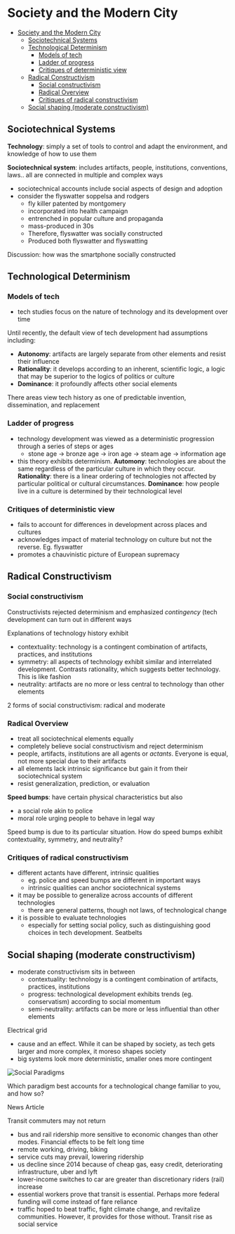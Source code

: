 # Society and the Modern City

- [Society and the Modern City](#society-and-the-modern-city)
  - [Sociotechnical Systems](#sociotechnical-systems)
  - [Technological Determinism](#technological-determinism)
    - [Models of tech](#models-of-tech)
    - [Ladder of progress](#ladder-of-progress)
    - [Critiques of deterministic view](#critiques-of-deterministic-view)
  - [Radical Constructivism](#radical-constructivism)
    - [Social constructivism](#social-constructivism)
    - [Radical Overview](#radical-overview)
    - [Critiques of radical constructivism](#critiques-of-radical-constructivism)
  - [Social shaping (moderate constructivism)](#social-shaping-moderate-constructivism)

## Sociotechnical Systems

**Technology**: simply a set of tools to control and adapt the environment, and knowledge of how to use them

**Sociotechnical system**: includes artifacts, people, institutions, conventions, laws.. all are connected in multiple and complex ways

- sociotechnical accounts include social aspects of design and adoption
- consider the flyswatter soppelsa and rodgers
  - fly killer patented by montgomery
  - incorporated into health campaign
  - entrenched in popular culture and propaganda
  - mass-produced in 30s
  - Therefore, flyswatter was socially constructed
  - Produced both flyswatter and flyswatting

Discussion: how was the smartphone socially constructed

## Technological Determinism

### Models of tech

- tech studies focus on the nature of technology and its development over time

Until recently, the default view of tech development had assumptions including:

- **Autonomy**: artifacts are largely separate from other elements and resist their influence
- **Rationality**: it develops according to an inherent, scientific logic, a logic that may be superior to the logics of politics or culture
- **Dominance**: it profoundly affects other social elements

There areas view tech history as one of predictable invention, dissemination, and replacement

### Ladder of progress

- technology development was viewed as a deterministic progression through a series of steps or ages
  - stone age -> bronze age -> iron age -> steam age -> information age
- this theory exhibits determinism. **Automony**: technologies are about the same regardless of the particular culture in which they occur. **Rationality**: there is a linear ordering of technologies not affected by particular political or cultural circumstances. **Dominance**: how people live in a culture is determined by their technological level

### Critiques of deterministic view

- fails to account for differences in development across places and cultures
- acknowledges impact of material technology on culture but not the reverse. Eg. flyswatter
- promotes a chauvinistic picture of European supremacy

## Radical Constructivism

### Social constructivism

Constructivists rejected determinism and emphasized *contingency* (tech development can turn out in different ways

Explanations of technology history exhibit

- contextuality: technology is a contingent combination of artifacts, practices, and institutions
- symmetry: all aspects of technology exhibit similar and interrelated development. Contrasts rationality, which suggests better technology. This is like fashion
- neutrality: artifacts are no more or less central to technology than other elements

2 forms of social constructivism: radical and moderate

### Radical Overview

- treat all sociotechnical elements equally
- completely believe social constructivism and reject determinism
- people, artifacts, institutions are all agents or *actants*. Everyone is equal, not more special due to their artifacts
- all elements lack intrinsic significance but gain it from their sociotechnical system
- resist generalization, prediction, or evaluation

**Speed bumps**: have certain physical characteristics but also

- a social role akin to police
- moral role urging people to behave in legal way

Speed bump is due to its particular situation. How do speed bumps exhibit contextuality, symmetry, and neutrality?

### Critiques of radical constructivism

- different actants have different, intrinsic qualities
  - eg. police and speed bumps are different in important ways
  - intrinsic qualities can anchor sociotechnical systems
- it may be possible to generalize across accounts of different technologies
  - there are general patterns, though not laws, of technological change
- it is possible to evaluate technologies
  - especially for setting social policy, such as distinguishing good choices in tech development. Seatbelts

## Social shaping (moderate constructivism)

- moderate constructivism sits in between
  - contextuality: technology is a contingent combination of artifacts, practices, institutions
  - progress: technological development exhibits trends (eg. conservatism) according to social momentum
  - semi-neutrality: artifacts can be more or less influential than other elements

Electrical grid

- cause and an effect. While it can be shaped by society, as tech gets larger and more complex, it moreso shapes society
- big systems look more deterministic, smaller ones more contingent

![Social Paradigms](https://i.imgur.com/PGJfRfJ.png?1)

Which paradigm best accounts for a technological change familiar to you, and how so?

News Article

Transit commuters may not return

- bus and rail ridership more sensitive to economic changes than other modes. Financial effects to be felt long time
- remote working, driving, biking
- service cuts may prevail, lowering ridership
- us decline since 2014 because of cheap gas, easy credit, deteriorating infrastructure, uber and lyft
- lower-income switches to car are greater than discretionary riders (rail) increase
- essential workers prove that transit is essential. Perhaps more federal funding will come instead of fare reliance
- traffic hoped to beat traffic, fight climate change, and revitalize communities. However, it provides for those without. Transit rise as social service
